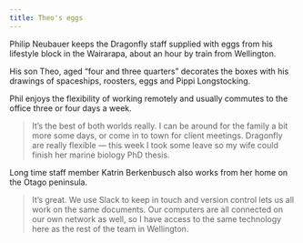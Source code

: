 ```yaml
---
title: Theo's eggs
---
```

Philip Neubauer keeps the Dragonfly staff supplied with eggs from his lifestyle 
block in the Wairarapa, about an hour by train from Wellington. 

His son Theo, aged “four and three quarters” decorates the boxes with his 
drawings of spaceships, roosters, eggs and Pippi Longstocking. 

<!--more-->

Phil enjoys the flexibility of working remotely and usually commutes to the office 
three or four days a week. 

> It’s the best of both worlds really. I can be around for the family a bit more some 
> days, or come in to town for client meetings. Dragonfly are really flexible — this 
> week I took some leave so my wife could finish her marine biology PhD thesis.

Long time staff member Katrin Berkenbusch also works from her home on the 
Otago peninsula. 

> It’s great. We use Slack to keep in touch and version control lets us all work on 
> the same documents. Our computers are all connected on our own network as well, 
> so I have access to the same technology here as the rest of the team in 
Wellington.
